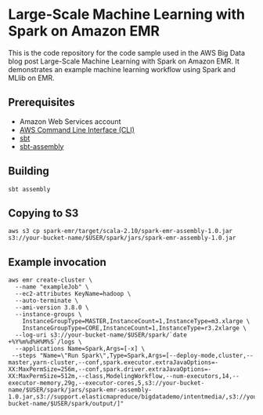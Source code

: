 # Large-Scale Machine Learning with Spark on Amazon EMR
This is the code repository for the code sample used in the AWS Big Data blog post Large-Scale Machine Learning with 
Spark on Amazon EMR.  It demonstrates an example machine learning workflow using Spark and MLlib on EMR.

## Prerequisites
  - Amazon Web Services account
  - [AWS Command Line Interface (CLI)](http://aws.amazon.com/cli/)
  - [sbt](http://www.scala-sbt.org/)
  - [sbt-assembly](https://github.com/sbt/sbt-assembly)
  
## Building
```
sbt assembly
```

## Copying to S3
```
aws s3 cp spark-emr/target/scala-2.10/spark-emr-assembly-1.0.jar s3://your-bucket-name/$USER/spark/jars/spark-emr-assembly-1.0.jar
```

## Example invocation

```
aws emr create-cluster \
  --name "exampleJob" \
  --ec2-attributes KeyName=hadoop \
  --auto-terminate \
  --ami-version 3.8.0 \
  --instance-groups \
    InstanceGroupType=MASTER,InstanceCount=1,InstanceType=m3.xlarge \
    InstanceGroupType=CORE,InstanceCount=1,InstanceType=r3.2xlarge \
  --log-uri s3://your-bucket-name/$USER/spark/`date +%Y%m%d%H%M%S`/logs \
  --applications Name=Spark,Args=[-x] \
 --steps "Name=\"Run Spark\",Type=Spark,Args=[--deploy-mode,cluster,--master,yarn-cluster,--conf,spark.executor.extraJavaOptions=-XX:MaxPermSize=256m,--conf,spark.driver.extraJavaOptions=-XX:MaxPermSize=512m,--class,ModelingWorkflow,--num-executors,14,--executor-memory,29g,--executor-cores,5,s3://your-bucket-name/$USER/spark/jars/spark-emr-assembly-1.0.jar,s3://support.elasticmapreduce/bigdatademo/intentmedia/,s3://your-bucket-name/$USER/spark/output/]"
```
